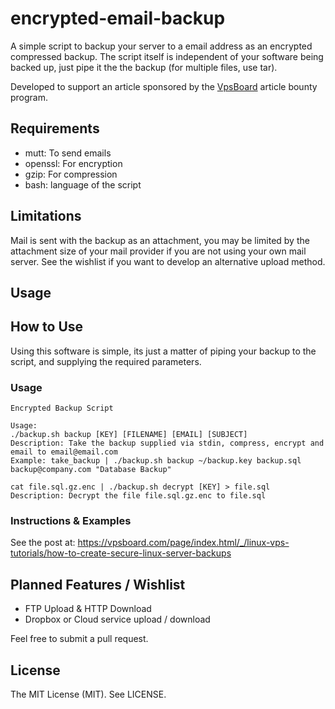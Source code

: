 # encrypted-email-backup
A simple script to backup your server to a email address as an encrypted compressed backup. The script itself is independent of your software being backed up, just pipe it the the backup (for multiple files, use tar).

Developed to support an article sponsored by the [VpsBoard](https://www.vpsboard.com/) article bounty program.

## Requirements
 - mutt: To send emails
 - openssl: For encryption
 - gzip: For compression
 - bash: language of the script
 
## Limitations
Mail is sent with the backup as an attachment, you may be limited by the attachment size of your mail provider if you are not using your own mail server. See the wishlist if you want to develop an alternative upload method.
 
## Usage

## How to Use
Using this software is simple, its just a matter of piping your backup to the script, and supplying the required parameters.

### Usage
```
Encrypted Backup Script

Usage:
./backup.sh backup [KEY] [FILENAME] [EMAIL] [SUBJECT]
Description: Take the backup supplied via stdin, compress, encrypt and email to email@email.com
Example: take_backup | ./backup.sh backup ~/backup.key backup.sql backup@company.com "Database Backup"

cat file.sql.gz.enc | ./backup.sh decrypt [KEY] > file.sql
Description: Decrypt the file file.sql.gz.enc to file.sql
```

### Instructions & Examples
See the post at: https://vpsboard.com/page/index.html/_/linux-vps-tutorials/how-to-create-secure-linux-server-backups

## Planned Features / Wishlist
 - FTP Upload & HTTP Download
 - Dropbox or Cloud service upload / download
 
Feel free to submit a pull request.

## License
The MIT License (MIT). See LICENSE.